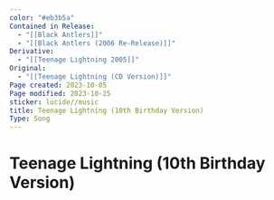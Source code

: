 ```yaml
---
color: "#eb3b5a"
Contained in Release:
  - "[[Black Antlers]]"
  - "[[Black Antlers (2006 Re-Release)]]"
Derivative:
  - "[[Teenage Lightning 2005]]"
Original:
  - "[[Teenage Lightning (CD Version)]]"
Page created: 2023-10-05
Page modified: 2023-10-25
sticker: lucide//music
title: Teenage Lightning (10th Birthday Version)
Type: Song
---
```


# Teenage Lightning (10th Birthday Version)
